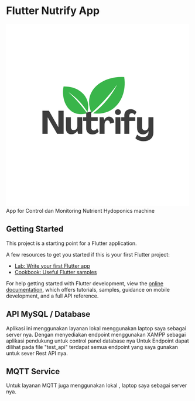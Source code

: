 # Flutter Nutrify App

![Nutrify](https://github.com/ArGnoscia12/apps_flutter/blob/main/images/nutrify.png)
App for Control dan Monitoring Nutrient Hydoponics machine

## Getting Started

This project is a starting point for a Flutter application.

A few resources to get you started if this is your first Flutter project:

- [Lab: Write your first Flutter app](https://docs.flutter.dev/get-started/codelab)
- [Cookbook: Useful Flutter samples](https://docs.flutter.dev/cookbook)

For help getting started with Flutter development, view the
[online documentation](https://docs.flutter.dev/), which offers tutorials,
samples, guidance on mobile development, and a full API reference.

## API MySQL / Database

Aplikasi ini menggunakan layanan lokal menggunakan laptop saya sebagai server nya. Dengan menyediakan endpoint menggunakan XAMPP sebagai aplikasi pendukung untuk control panel database nya
Untuk Endpoint dapat dilihat pada file "test_api" terdapat semua endpoint yang saya gunakan untuk sever Rest API nya.

## MQTT Service

Untuk layanan MQTT juga menggunakan lokal , laptop saya sebagai server nya.
